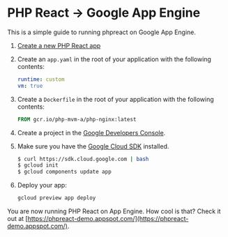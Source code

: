 # PHP React -> Google App Engine

This is a simple guide to running phpreact on Google App Engine. 

1. [Create a new PHP React app](http://reactphp.org/)

2. Create an `app.yaml` in the root of your application with the following contents:

    ```yaml
    runtime: custom
    vm: true
    ```

3. Create a `Dockerfile` in the root of your application with the following contents:

    ```dockerfile
    FROM gcr.io/php-mvm-a/php-nginx:latest
    ```
4. Create a project in the [Google Developers Console](https://console.developers.google.com/).

5. Make sure you have the [Google Cloud SDK](https://cloud.google.com/sdk/) installed. 

    ```sh
    $ curl https://sdk.cloud.google.com | bash 
    $ gcloud init
    $ gcloud components update app
    ```

6. Deploy your app:

    ```sh
    gcloud preview app deploy
    ```

You are now running PHP React on App Engine. How cool is that?  Check it out at [https://phpreact-demo.appspot.com/](https://phpreact-demo.appspot.com/).
